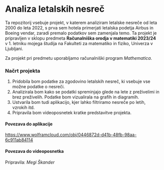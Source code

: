 # Analiza letalskih nesreč
Ta repozitorij vsebuje projekt, v katerem analiziram letalske nesreče od leta 2000 do leta 2022, s prva sem hotela primerjati letalska podetja Airbus in Boeing vendar, zaradi premalo podatkov sem zamenjala temo. Ta projekt je pripravljen v sklopu predmeta **Računalniška orodja v matematiki 2023/24** v 1. letniku mojega študija na Fakulteti za matematiko in fiziko, Univerza v Ljubljani.

Za projekt pri predmetu uporabljamo računalniški program *Mathematica*.

### Načrt projekta
1. Pridobila bom podatke za zgodovino letalskih nesreč, ki vsebuje vse možne podatke o nesreči.
2. Analizirala bom kako se podatki spreminjajo glede na lete z preživelimi in brez preživelih. Podatke bom vizualirala na grafih in diagramih.
3. Ustvarila bom tudi aplikacijo, kjer lahko filtriramo nesreče po letih, vzrokih itd.
4. Pripravila bom videoposnetek kratke predstavitve projekta.

#### Povezava do aplikacije
https://www.wolframcloud.com/obj/0446872d-d41b-48fb-98aa-6c911ab84114

#### Povezava do videoposnetka

Pripravila: *Megi Škander*
